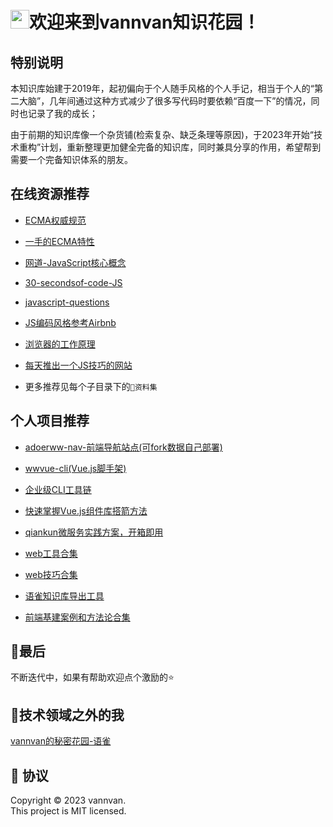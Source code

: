 <h1 align="left"><img src="https://raw.githubusercontent.com/iampavangandhi/iampavangandhi/master/gifs/Hi.gif" width="30px">欢迎来到vannvan知识花园！</h1>

## 特别说明

本知识库始建于2019年，起初偏向于个人随手风格的个人手记，相当于个人的“第二大脑”，几年间通过这种方式减少了很多写代码时要依赖“百度一下”的情况，同时也记录了我的成长；  

由于前期的知识库像一个杂货铺(检索复杂、缺乏条理等原因)，于2023年开始“技术重构”计划，重新整理更加健全完备的知识库，同时兼具分享的作用，希望帮到需要一个完备知识体系的朋友。

<!-- > 重构前目录  [Archives]([ss](https://github.com/vannvan/knowledge-garden/tree/master/Archives))   -->
<!-- > 重构后目录 [Iteration](https://github.com/vannvan/knowledge-garden/tree/master/Iteration) -->

<!-- ## 知识体系 -->

<!-- ![](https://p.ipic.vip/mqrojc.png) -->

## 在线资源推荐

<!-- - [30-seconds-of-css](https://30-seconds.github.io/30-seconds-of-css/)   -->
- [ECMA权威规范](https://tc39.es/ecma262/#sec-intro )

- [一手的ECMA特性](https://github.com/tc39/proposals/blob/main/finished-proposals.md)

- [网道-JavaScript核心概念](https://wangdoc.com/javascript/types/)

- [30-secondsof-code-JS](https://30secondsofcode.org/)  

- [javascript-questions](https://github.com/lydiahallie/javascript-questions)

- [JS编码风格参考Airbnb](https://lin-123.github.io/javascript/)  

- [浏览器的工作原理](https://www.html5rocks.com/zh/tutorials/internals/howbrowserswork/)

- [每天推出一个JS技巧的网站](https://www.jstips.co/zh_CN/)  

- 更多推荐见每个子目录下的`👀资料集`

## 个人项目推荐

- [adoerww-nav-前端导航站点(可fork数据自己部署)](https://wwnav.netlify.app/)
  
- [wwvue-cli(Vue.js脚手架)](https://github.com/vannvan/wwvue-cli)

- [企业级CLI工具链](https://github.com/vannvan/sukit-cli)

- [快速掌握Vue.js组件库搭箭方法](https://github.com/vannvan/ww-ui)
  
- [qiankun微服务实践方案，开箱即用](https://github.com/vannvan/umi-qiankun-explore)

- [web工具合集](https://github.com/vannvan/adoerww)

- [web技巧合集](https://github.com/vannvan/web-explore-demo)

- [语雀知识库导出工具](https://github.com/vannvan/yuque-tools)

- [前端基建案例和方法论合集](https://github.com/vannvan/front-end-infrastructure)

## 🤝最后

不断迭代中，如果有帮助欢迎点个激励的⭐️

## 🧐技术领域之外的我

[vannvan的秘密花园-语雀](https://www.yuque.com/vannvan/)

## 📝 协议

Copyright © 2023 vannvan.  
This project is MIT licensed.
